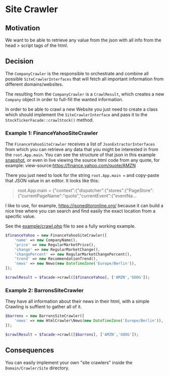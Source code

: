 # Site Crawler

## Motivation

We want to be able to retrieve any value from the json with all info from the head > script tags of the html.

## Decision

The `CompanyCrawler` is the responsible to orchestrate and combine all possible `SiteCrawlerInterfaces` that will fetch
all important information from different domains/websites.

The resulting from the `CompanyCrawler` is a `CrawlResult`, which creates a new `Company` object in order to full-fill
the wanted information.

In order to be able to crawl a new Website you just need to create a class which should implement
the `SiteCrawlerInterface`
and pass it to the `StockTickerFacade::crawlStock()` method.

### Example 1: FinanceYahooSiteCrawler

The `FinanceYahooSiteCrawler` receives a list of `JsonExtractorInterfaces` from which you can retrieve any data that you
might be interested in from the `root.App.main`. You can see the structure of that json in this
example [snapshot](../data/RootAppMainJsonExample.json), or even in live viewing the source html code from any quote,
for example: view-source:https://finance.yahoo.com/quote/AMZN

There you just need to look for the string `root.App.main =` and copy-paste that JSON value in an editor. It looks like
this:

> root.App.main = {"context":{"dispatcher":{"stores":{"PageStore":{"currentPageName":"quote","currentEvent":{"eventNa...

I like to use, for example, https://jsoneditoronline.org/ because it can build a nice tree where you can search and find
easily the exact location from a specific value.

See the [example/crawl.php](../example/crawl.php) file to see a fully working example.

```php
$financeYahoo = new FinanceYahooSiteCrawler([
    'name' => new CompanyName(),
    'price' => new RegularMarketPrice(),
    'change' => new RegularMarketChange(),
    'changePercent' => new RegularMarketChangePercent(),
    'trend' => new RecommendationTrend(),
    'news' => new News(new DateTimeZone('Europe/Berlin')),
]);

$crawlResult = $facade->crawl([$financeYahoo], ['AMZN','GOOG']); 
```

### Example 2: BarronsSiteCrawler

They have all information about their news in their html, with a simple Crawling is suffient to gather all of it.

```php
$barrons = new BarronsSiteCrawler([
    'news' => new HtmlCrawler\News(new DateTimeZone('Europe/Berlin')),
]);

$crawlResult = $facade->crawl([$barrons], ['AMZN','GOOG']); 
```

## Consequences

You can easily implement your own "site crawlers" inside the `Domain/Crawler/Site` directory.
